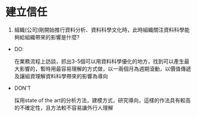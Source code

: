 # 建立信任

1. 組織(公司)剛開始推行資料分析、資料科學文化時，此時組織關注資料科學能夠給組織帶來的影響是什麼?

* DO:

  在業務流程上訪談，抓出3-5個可以用資料科學優化的地方，找到可以產生最大影響的，暫時用最容易理解的方式做，以一兩個月為週期滾動，以價值傳遞及讓組資理解資料科學帶來的影響為導向

* DON'T

    採用state of the art的分析方法，建模方式，研究導向，這樣的作法具有較高的不確定性，且方法較不容易讓外行人理解
